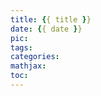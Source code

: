 ```yaml
---
title: {{ title }}
date: {{ date }}
pic: 
tags: 
categories: 
mathjax: 
toc: 
---
```




<!-- more -->